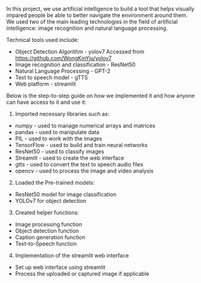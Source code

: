 In this project, we use artificial intelligence to build a tool that helps visually impared people be able to better navigate the environment around them. We used two of the main leading technologies in the field of artificial intelligence: image recognition and natural language processing. 

Technical tools used include:
- Object Detection Algorithm - yolov7 Accessed from https://github.com/WongKinYiu/yolov7
- Image recognition and classification - ResNet50
- Natural Language Processing - GPT-2
- Text to speech model - gTTS
- Web platform - streamlit

Below is the step-to-step guide on how we implemented it and how anyone can have access to it and use it:

1. Imported necessary libraries such as:
- numpy - used to manage numerical arrays and matrices
- pandas - used to manipulate data
- PIL - used to work with the images
- TensorFlow - used to build and train neural networks
- ResNet50 - used to classify images
- Streamlit - used to create the web interface
- gtts - used to convert the text to speech audio files
- opencv - used to process the image and video analysis
  
2. Loaded the Pre-trained models:
- ResNet50 model for image classification
- YOLOv7 for object detection

3. Created helper functions:
- Image processing function
- Object detection function
- Caption generation function
- Text-to-Speech function
  
4. Implementation of the streamlit web interface
- Set up web interface using streamlit
- Process the uploaded or captured image if applicable




  



